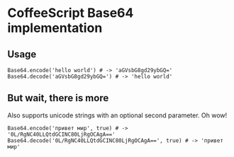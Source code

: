 CoffeeScript Base64 implementation
==================================

Usage
-----

    Base64.encode('hello world') # -> 'aGVsbG8gd29ybGQ='
    Base64.decode('aGVsbG8gd29ybGQ=') # -> 'hello world'


But wait, there is more
-----------------------
Also supports unicode strings with an optional second parameter. Oh wow!

    Base64.encode('привет мир', true) # -> '0L/RgNC40LLQtdGCINC80LjRgOCAgA=='
    Base64.decode('0L/RgNC40LLQtdGCINC80LjRgOCAgA==', true) # -> 'привет мир'